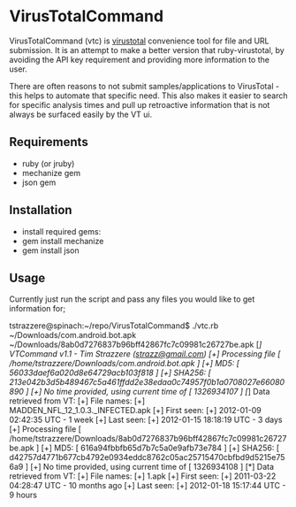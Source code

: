 VirusTotalCommand
===

VirusTotalCommand (vtc) is [virustotal](http://www.virustotal.com) convenience tool for file and URL submission.
It is an attempt to make a better version that ruby-virustotal, by avoiding the API key requirement and providing
more information to the user.

There are often reasons to not submit samples/applications to VirusTotal - this helps to automate that specific
need. This also makes it easier to search for specific analysis times and pull up retroactive information that
is not always be surfaced easily by the VT ui.

Requirements
---
 - ruby (or jruby)
 - mechanize gem
 - json gem

Installation
---
 - install required gems:
  - gem install mechanize
  - gem install json

Usage
---

Currently just run the script and pass any files you would like to get information for;

tstrazzere@spinach:~/repo/VirusTotalCommand$ ./vtc.rb ~/Downloads/com.android.bot.apk ~/Downloads/8ab0d7276837b96bff42867fc7c09981c26727be.apk
 [*] VTCommand v1.1 - Tim Strazzere (strazz@gmail.com)
    [+] Processing file [ /home/tstrazzere/Downloads/com.android.bot.apk ]
    [+] MD5:	   [ 56033daef6a020d8e64729acb103f818 ]
    [+] SHA256:	   [ 213e042b3d5b489467c5a461ffdd2e38edaa0c74957f0b1a0708027e66080890 ]
    [+] No time provided, using current time of [ 1326934107 ]
 [*] Data retrieved from VT:
    [+] File names:
    [+]   MADDEN_NFL_12_1.0.3._INFECTED.apk
    [+] First seen:
    [+]   2012-01-09 02:42:35 UTC - 1 week
    [+] Last seen:
    [+]   2012-01-15 18:18:19 UTC - 3 days
    [+] Processing file [ /home/tstrazzere/Downloads/8ab0d7276837b96bff42867fc7c09981c26727be.apk ]
    [+] MD5:	   [ 616a94fbbfb65d7b7c5a0e9afb73e784 ]
    [+] SHA256:	   [ d42757d4771b677cb4792e0934eddc8762c05ac25715470cbfbd9d5215e756a9 ]
    [+] No time provided, using current time of [ 1326934108 ]
 [*] Data retrieved from VT:
    [+] File names:
    [+]   1.apk
    [+] First seen:
    [+]   2011-03-22 04:28:47 UTC - 10 months ago 
    [+] Last seen:
    [+]   2012-01-18 15:17:44 UTC - 9 hours

